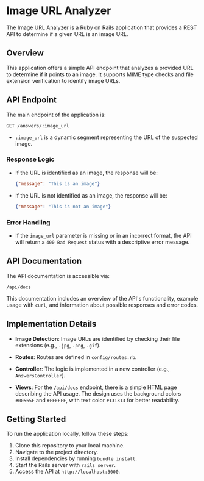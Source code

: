 # Image URL Analyzer

The Image URL Analyzer is a Ruby on Rails application that provides a REST API to determine if a given URL is an image URL.

## Overview

This application offers a simple API endpoint that analyzes a provided URL to determine if it points to an image. It supports MIME type checks and file extension verification to identify image URLs.

## API Endpoint

The main endpoint of the application is:

```
GET /answers/:image_url
```

- `:image_url` is a dynamic segment representing the URL of the suspected image.

### Response Logic

- If the URL is identified as an image, the response will be:
  ```json
  {"message": "This is an image"}
  ```

- If the URL is not identified as an image, the response will be:
  ```json
  {"message": "This is not an image"}
  ```

### Error Handling

- If the `image_url` parameter is missing or in an incorrect format, the API will return a `400 Bad Request` status with a descriptive error message.

## API Documentation

The API documentation is accessible via:

```
/api/docs
```

This documentation includes an overview of the API's functionality, example usage with `curl`, and information about possible responses and error codes.

## Implementation Details

- **Image Detection**: Image URLs are identified by checking their file extensions (e.g., `.jpg`, `.png`, `.gif`).

- **Routes**: Routes are defined in `config/routes.rb`.

- **Controller**: The logic is implemented in a new controller (e.g., `AnswersController`).

- **Views**: For the `/api/docs` endpoint, there is a simple HTML page describing the API usage. The design uses the background colors `#00565F` and `#FFFFFF`, with text color `#131313` for better readability.

## Getting Started

To run the application locally, follow these steps:

1. Clone this repository to your local machine.
2. Navigate to the project directory.
3. Install dependencies by running `bundle install`.
4. Start the Rails server with `rails server`.
5. Access the API at `http://localhost:3000`.
